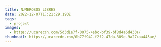 ```yaml
---
title: NUMEROSOS LIBRES
date: 2022-12-07T17:21:29.193Z
tags:
  - project
images:
  - https://ucarecdn.com/5d3d1e7f-0075-4ebc-bf39-bf8d4a6d433e/
thumbnail: https://ucarecdn.com/0b77f947-f2f2-47da-809e-9a27eaa443ae/
---
```

